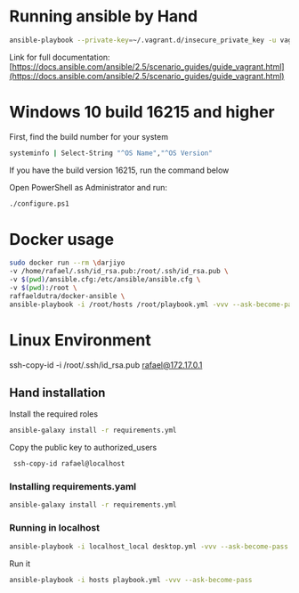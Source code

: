 # Running ansible by Hand

```bash
ansible-playbook --private-key=~/.vagrant.d/insecure_private_key -u vagrant -i .vagrant/provisioners/ansible/inventory/vagrant_ansible_inventory playbook.yml
```

Link for full documentation:
[https://docs.ansible.com/ansible/2.5/scenario_guides/guide_vagrant.html](https://docs.ansible.com/ansible/2.5/scenario_guides/guide_vagrant.html)

# Windows 10 build 16215 and higher

First, find the build number for your system

```bash
systeminfo | Select-String "^OS Name","^OS Version"
```

If you have the build version 16215, run the command below

Open PowerShell as Administrator and run:

```bash
./configure.ps1
```

# Docker usage

```bash
sudo docker run --rm \darjiyo
-v /home/rafael/.ssh/id_rsa.pub:/root/.ssh/id_rsa.pub \
-v $(pwd)/ansible.cfg:/etc/ansible/ansible.cfg \
-v $(pwd):/root \
raffaeldutra/docker-ansible \
ansible-playbook -i /root/hosts /root/playbook.yml -vvv --ask-become-pass
```

# Linux Environment
ssh-copy-id -i /root/.ssh/id_rsa.pub rafael@172.17.0.1

## Hand installation

Install the required roles
```bash
ansible-galaxy install -r requirements.yml
```

Copy the public key to authorized_users
```bash
 ssh-copy-id rafael@localhost
```

### Installing requirements.yaml
```bash
ansible-galaxy install -r requirements.yml
```

### Running in localhost
```bash
ansible-playbook -i localhost_local desktop.yml -vvv --ask-become-pass
```

Run it
```bash
ansible-playbook -i hosts playbook.yml -vvv --ask-become-pass
```
